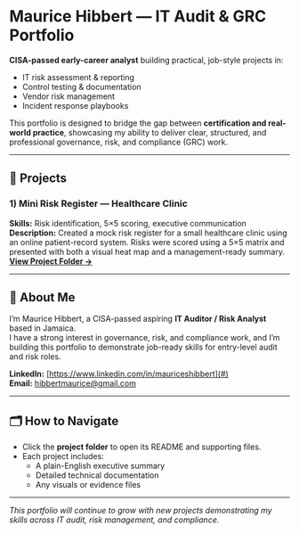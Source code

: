 # Maurice Hibbert — IT Audit & GRC Portfolio

**CISA-passed early-career analyst** building practical, job-style projects in:
- IT risk assessment & reporting
- Control testing & documentation
- Vendor risk management
- Incident response playbooks

This portfolio is designed to bridge the gap between **certification and real-world practice**, showcasing my ability to deliver clear, structured, and professional governance, risk, and compliance (GRC) work.

---

## 📂 Projects

### 1) Mini Risk Register — Healthcare Clinic
**Skills:** Risk identification, 5×5 scoring, executive communication  
**Description:** Created a mock risk register for a small healthcare clinic using an online patient-record system. Risks were scored using a 5×5 matrix and presented with both a visual heat map and a management-ready summary.  
[**View Project Folder →**](risk-register)

---

## 👤 About Me
I’m Maurice Hibbert, a CISA-passed aspiring **IT Auditor / Risk Analyst** based in Jamaica.  
I have a strong interest in governance, risk, and compliance work, and I’m building this portfolio to demonstrate job-ready skills for entry-level audit and risk roles.  

**LinkedIn:** [https://www.linkedin.com/in/mauriceshibbert](#)  
**Email:** hibbertmaurice@gmail.com  

---

## 🗂 How to Navigate
- Click the **project folder** to open its README and supporting files.
- Each project includes:
  - A plain-English executive summary
  - Detailed technical documentation
  - Any visuals or evidence files

---

*This portfolio will continue to grow with new projects demonstrating my skills across IT audit, risk management, and compliance.*
